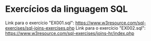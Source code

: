 # Exercícios da linguagem SQL
Link para o exercício "EX001.sql": https://www.w3resource.com/sql-exercises/sql-joins-exercises.php
Link para o exercício "EX002.sql": https://www.w3resource.com/sql-exercises/joins-hr/index.php
